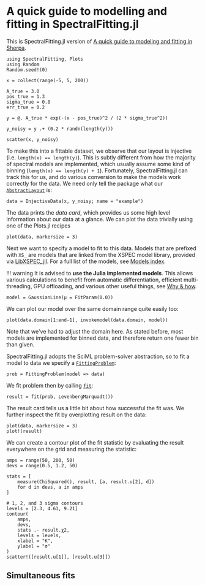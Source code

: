 # A quick guide to modelling and fitting in SpectralFitting.jl

This is SpectralFitting.jl version of [A quick guide to modeling and fitting in Sherpa](https://sherpa.readthedocs.io/en/latest/quick.html).


```@example sherpa
using SpectralFitting, Plots
using Random
Random.seed!(0)

x = collect(range(-5, 5, 200))

A_true = 3.0
pos_true = 1.3
sigma_true = 0.8
err_true = 0.2

y = @. A_true * exp(-(x - pos_true)^2 / (2 * sigma_true^2))

y_noisy = y .+ (0.2 * randn(length(y)))

scatter(x, y_noisy)
```

To make this into a fittable dataset, we observe that our layout is injective (i.e. `length(x) == length(y)`). This is subtly different from how the majority of spectral models are implemented, which usually assume some kind of binning (`length(x) == length(y) + 1`). Fortunately, SpectralFitting.jl can track this for us, and do various conversion to make the models work correctly for the data. We need only tell the package what our [`AbstractLayout`](@ref) is:

```@example sherpa
data = InjectiveData(x, y_noisy; name = "example")
```

The data prints the _data card_, which provides us some high level information about our data at a glance. We can plot the data trivially using one of the Plots.jl recipes

```@example sherpa
plot(data, markersize = 3)
```

Next we want to specify a model to fit to this data. Models that are prefixed with `XS_` are models that are linked from the XSPEC model library, provided via [LibXSPEC_jll](https://github.com/astro-group-bristol/LibXSPEC_jll.jl). For a full list of the models, see [Models index](@ref).

!!! warning
    It is advised to **use the Julia implemented models**. This allows various calculations to benefit from automatic differentiation, efficient multi-threading, GPU offloading, and various other useful things, see [Why & how](@ref).


```@example sherpa
model = GaussianLine(μ = FitParam(0.0))
```

We can plot our model over the same domain range quite easily too:

```@example sherpa
plot(data.domain[1:end-1], invokemodel(data.domain, model))
```

Note that we've had to adjust the domain here. As stated before, most models are implemented for binned data, and therefore return one fewer bin than given.


SpectralFitting.jl adopts the SciML problem-solver abstraction, so to fit a model to data we specify a [`FittingProblem`](@ref):

```@example sherpa
prob = FittingProblem(model => data)
```

We fit problem then by calling [`fit`](@ref):

```@example sherpa
result = fit(prob, LevenbergMarquadt())
```

The result card tells us a little bit about how successful the fit was. We further inspect the fit by overplotting result on the data:

```@example sherpa
plot(data, markersize = 3)
plot!(result)
```

We can create a contour plot of the fit statistic by evaluating the result everywhere on the grid and measuring the statistic:

```@example sherpa
amps = range(50, 200, 50)
devs = range(0.5, 1.2, 50)

stats = [
    measure(ChiSquared(), result, [a, result.u[2], d])
    for d in devs, a in amps
]

# 1, 2, and 3 sigma contours
levels = [2.3, 4.61, 9.21]
contour(
    amps, 
    devs, 
    stats .- result.χ2, 
    levels = levels, 
    xlabel = "K", 
    ylabel = "σ"
)
scatter!([result.u[1]], [result.u[3]])
```

## Simultaneous fits

